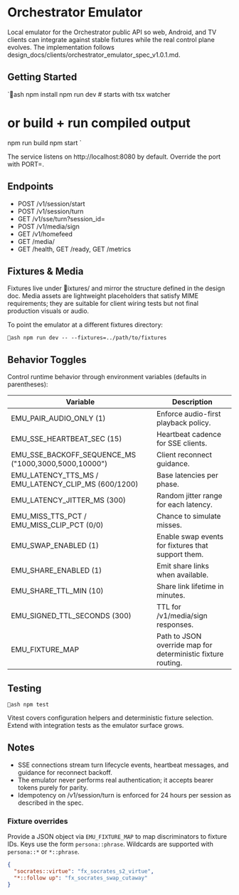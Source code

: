 # Orchestrator Emulator

Local emulator for the Orchestrator public API so web, Android, and TV clients can integrate against stable fixtures while the real control plane evolves. The implementation follows design_docs/clients/orchestrator_emulator_spec_v1.0.1.md.

## Getting Started

`ash
npm install
npm run dev   # starts with tsx watcher
# or build + run compiled output
npm run build
npm start
`

The service listens on http://localhost:8080 by default. Override the port with PORT=<value>.

## Endpoints

- POST /v1/session/start
- POST /v1/session/turn
- GET /v1/sse/turn?session_id=<id>
- POST /v1/media/sign
- GET /v1/homefeed
- GET /media/<path>
- GET /health, GET /ready, GET /metrics

## Fixtures & Media

Fixtures live under ixtures/ and mirror the structure defined in the design doc. Media assets are lightweight placeholders that satisfy MIME requirements; they are suitable for client wiring tests but not final production visuals or audio.

To point the emulator at a different fixtures directory:

`ash
npm run dev -- --fixtures=../path/to/fixtures
`

## Behavior Toggles

Control runtime behavior through environment variables (defaults in parentheses):

| Variable | Description |
| --- | --- |
| EMU_PAIR_AUDIO_ONLY (1) | Enforce audio-first playback policy. |
| EMU_SSE_HEARTBEAT_SEC (15) | Heartbeat cadence for SSE clients. |
| EMU_SSE_BACKOFF_SEQUENCE_MS ("1000,3000,5000,10000") | Client reconnect guidance. |
| EMU_LATENCY_TTS_MS / EMU_LATENCY_CLIP_MS (600/1200) | Base latencies per phase. |
| EMU_LATENCY_JITTER_MS (300) | Random jitter range for each latency. |
| EMU_MISS_TTS_PCT / EMU_MISS_CLIP_PCT (0/0) | Chance to simulate misses. |
| EMU_SWAP_ENABLED (1) | Enable swap events for fixtures that support them. |
| EMU_SHARE_ENABLED (1) | Emit share links when available. |
| EMU_SHARE_TTL_MIN (10) | Share link lifetime in minutes. |
| EMU_SIGNED_TTL_SECONDS (300) | TTL for /v1/media/sign responses. |
| EMU_FIXTURE_MAP | Path to JSON override map for deterministic fixture routing. |

## Testing

`ash
npm test
`

Vitest covers configuration helpers and deterministic fixture selection. Extend with integration tests as the emulator surface grows.

## Notes

- SSE connections stream turn lifecycle events, heartbeat messages, and guidance for reconnect backoff.
- The emulator never performs real authentication; it accepts bearer tokens purely for parity.
- Idempotency on /v1/session/turn is enforced for 24 hours per session as described in the spec.

### Fixture overrides

Provide a JSON object via `EMU_FIXTURE_MAP` to map discriminators to fixture IDs. Keys use the form `persona::phrase`. Wildcards are supported with `persona::*` or `*::phrase`.

```json
{
  "socrates::virtue": "fx_socrates_s2_virtue",
  "*::follow up": "fx_socrates_swap_cutaway"
}
```
